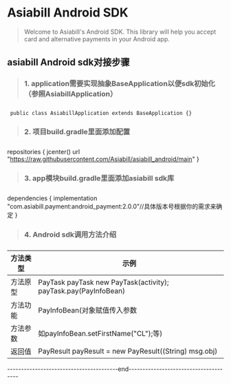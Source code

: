 **<h1>Asiabill Android SDK</h1>**

> Welcome to Asiabill's Android SDK. This library will help you accept card and alternative payments in your Android app.



**<h2>asiabill Android sdk对接步骤</h2>**

> **<h3>1. application需要实现抽象BaseApplication以便sdk初始化（参照AsiabillApplication）<h3>**
 
     public class AsiabillApplication extends BaseApplication {}
 
> **<h3> 2. 项目build.gradle里面添加配置<h3>**
 
 repositories {
   jcenter()
       url "https://raw.githubusercontent.com/Asiabill/asiabill_android/main"
  }

> **<h3>3. app模块build.gradle里面添加asiabill sdk库<h3>**
 
 dependencies {
    implementation "com.asiabill.payment:android_payment:2.0.0"//具体版本号根据你的需求来确定
 }

> **<h3>4. Android sdk调用方法介绍<h3>**
 
| 方法类型 | 示例| 
| ------ | ------ |
| 方法原型	             |    PayTask payTask new PayTask(activity); payTask.pay(PayInfoBean)     |
| 方法功能	             |        PayInfoBean(对象赋值传入参数                                     |
| 方法参数	             |        如payInfoBean.setFirstName("CL");等)                           |
| 返回值	               |         PayResult payResult = new PayResult((String) msg.obj)       |


----------------------------------------end--------------------------------------
